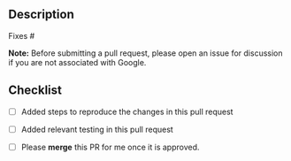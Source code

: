 ## Description

Fixes #<ISSUE-NUMBER>

**Note:** Before submitting a pull request, please open an issue for discussion if you are not associated with Google.

## Checklist
- [ ] Added steps to reproduce the changes in this pull request
- [ ] Added relevant testing in this pull request
- [ ] Please **merge** this PR for me once it is approved.

